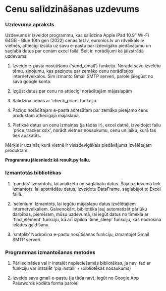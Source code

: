 # Cenu salīdzināšanas uzdevums

### Uzdevuma apraksts

Uzdevums ir izveidot programmu, kas salīdzina Apple iPad 10.9" Wi-Fi 64GB - Blue 10th gen (2022) cenas tet.lv, euronics.lv un rdveikals.lv vietnēs, attiecīgi izsūta uz savu e-pastu par izdevīgāko piedāvājumu un saglabā datus par cenām excel failā. 
Šeit ir, norādījumi kā jāizstrādā uzdevums:

1. Izveido e-pasta nosūtīšanu ('send_email') funkciju. Norāda savu izvēlētu tēmu, ziņojumu, kas paziņotu par zemāko cenu norādītajos internetveikalos. Šim izmanto Gmail SMTP serveri, parole jāiegūst no sava google konta.

2. Izgūst datus par cenu no attiecīgi norādītajām mājaslapām 

3. Salīdzina cenas ar 'check_price' funkciju.

4. Paziņo norādītajam e-pasta adresātam par zemāko pieejamo cenu produktam attiecīgajā mājaslapā. 

5. Piefiksē datus un cenu izmaiņas (ja tādas ir), excel datnē, izveidojot failu 'price_tracker.xslx', norādt vietnes nosaukumu, cenu un laiku, kurā tas tiek apskatīts.

Mērķis ir uzzināt, kurā vietnē ir visizdevīgākais piedāvājums izvēlētajam produktam.

**Programmu jāiesniedz kā result.py failu.**

### Izmantotās bibliotēkas

1. 'pandas' 
Izmantots, lai analizētu un saglabātu datus. Šajā uzdevumā tiek izmantots, lai apstrādātu datus, izveidotu DataFrame, saglabājot to Excel failā.

2. 'selenium'
Izmantots, lai iegūtu mājaslapu datus izvēlētajiem internetveikaliem. Galvenokārt, bibliotēka ļauj automatizēt pārlūku darbības, piemēram, mūsu uzdevumā, lai iegūt datus no tīmekļa ar 'find_element' funkciju, kā arī izpilda 'time_sleep' funkciju, kas nodrošina ielādes gaidīšanu.

3. 'smtplib'
Nodrošina e-pastu nosūtīšanas funkciju, izmantojot Gmail SMTP serveri.


### Programmas izmantošanas metodes

1. Pārliecināties vai ir instalēt nepieciešamās bibliotēkas, ja nav, tad ar funkciju var instalēt 'pip install' + (bibliotēkas nosaukums)

2. Izveido savu gmail e-pastu (ja tāda nav), iegūt no Google App Passwords kodēta forma parolei
